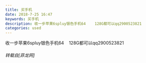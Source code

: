 ```yaml
---
title: 买手机
date: 2018-7-25 16:47
keywords: 买手机
description: 收一步苹果6spluy银色手机64    128G都可以qq2900523821
categories: used
---
```

<td class="t_f" id="postmessage_1551205">

收一步苹果6spluy银色手机64    128G都可以qq2900523821</td>
###### 转载自[菲龙网]